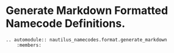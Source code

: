 # Generate Markdown Formatted Namecode Definitions.

```{eval-rst}
.. automodule:: nautilus_namecodes.format.generate_markdown
    :members:
```
